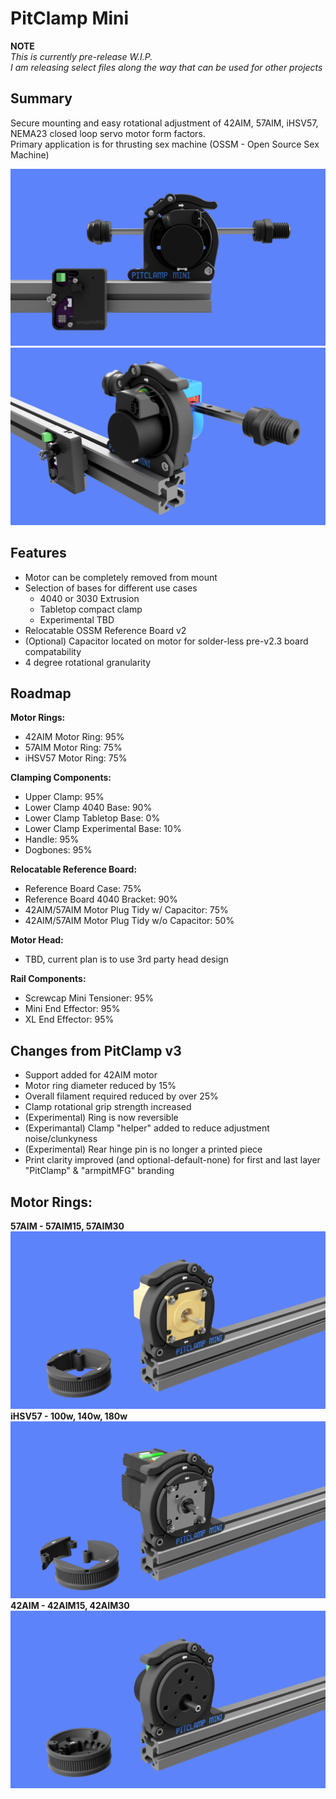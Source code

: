 # PitClamp Mini
**NOTE**  
_This is currently pre-release W.I.P._  
_I am releasing select files along the way that can be used for other projects_  

## Summary    
Secure mounting and easy rotational adjustment of 42AIM, 57AIM, iHSV57, NEMA23 closed loop servo motor form factors.  
Primary application is for thrusting sex machine (OSSM - Open Source Sex Machine)

![](BETA/Images/PitClamp_Mini_Profile_2.png)
![](BETA/Images/PitClamp_Mini_Motor_Front_2.png)


## Features  
  - Motor can be completely removed from mount    
  - Selection of bases for different use cases
    - 4040 or 3030 Extrusion
    - Tabletop compact clamp
    - Experimental TBD
  - Relocatable OSSM Reference Board v2  
  - (Optional) Capacitor located on motor for solder-less pre-v2.3 board compatability  
  - 4 degree rotational granularity
    
## Roadmap  
**Motor Rings:**
  - 42AIM Motor Ring: 95%  
  - 57AIM Motor Ring: 75%
  - iHSV57 Motor Ring: 75%

**Clamping Components:**
  - Upper Clamp: 95%  
  - Lower Clamp 4040 Base: 90%  
  - Lower Clamp Tabletop Base: 0%
  - Lower Clamp Experimental Base: 10%
  - Handle: 95%  
  - Dogbones: 95% 

**Relocatable Reference Board:**
  - Reference Board Case: 75%  
  - Reference Board 4040 Bracket: 90%
  - 42AIM/57AIM Motor Plug Tidy w/ Capacitor: 75%
  - 42AIM/57AIM Motor Plug Tidy w/o Capacitor: 50%

**Motor Head:**
  - TBD, current plan is to use 3rd party head design

**Rail Components:**
  - Screwcap Mini Tensioner: 95%
  - Mini End Effector: 95%
  - XL End Effector: 95%

## Changes from PitClamp v3 
  - Support added for 42AIM motor  
  - Motor ring diameter reduced by 15%  
  - Overall filament required reduced by over 25%  
  - Clamp rotational grip strength increased
  - (Experimental) Ring is now reversible  
  - (Experimantal) Clamp "helper" added to reduce adjustment noise/clunkyness  
  - (Experimental) Rear hinge pin is no longer a printed piece
  - Print clarity improved (and optional-default-none) for first and last layer "PitClamp" & "armpitMFG" branding  


## Motor Rings:

**57AIM - 57AIM15, 57AIM30**  
![](BETA/Images/PitClamp_Mini_Ring_57AIM.png)  
**iHSV57 -  100w, 140w, 180w**  
![](BETA/Images/PitClamp_Mini_Ring_iHSV57.png)
**42AIM - 42AIM15, 42AIM30**
![](BETA/Images/PitClamp_Mini_Ring_42AIM.png)  


<!--
![](BETA/Images/PitClamp_Mini_Primary_Bare.png)
![](BETA/Images/PitClamp_Mini_Primary_Built.png)
![](BETA/Images/PitClamp_Mini_Overall_Board_Attached.png)
![](BETA/Images/PitClamp_Mini_Overall_Board_External.png) 
-->

